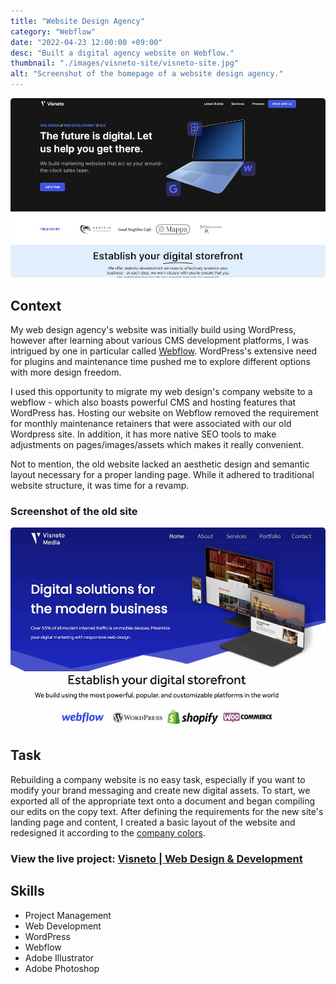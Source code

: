 ```yaml
---
title: "Website Design Agency"
category: "Webflow"
date: "2022-04-23 12:00:00 +09:00"
desc: "Built a digital agency website on Webflow."
thumbnail: "./images/visneto-site/visneto-site.jpg"
alt: "Screenshot of the homepage of a website design agency."
---
```


<img src="./images/visneto-site/visneto-site.jpg"
     alt="Screenshot of the homepage of a website design agency."
     style="border-radius: 5px;" />

## Context

My web design agency's website was initially build using WordPress, however after learning about various CMS development platforms, I was intrigued by one in particular called [Webflow](https://webflow.com/). WordPress's extensive need for plugins and maintenance time pushed me to explore different options with more design freedom.

I used this opportunity to migrate my web design's company website to a webflow - which also boasts powerful CMS and hosting features that WordPress has. Hosting our website on Webflow removed the requirement for monthly maintenance retainers that were associated with our old Wordpress site. In addition, it has more native SEO tools to make adjustments on pages/images/assets which makes it really convenient.

Not to mention, the old website lacked an aesthetic design and semantic layout necessary for a proper landing page. While it adhered to traditional website structure, it was time for a revamp.

### Screenshot of the old site

<img src="./images/visneto-site/old-visneto-media-site.jpg"
     alt="Screenshot of the homepage of the previous website built on wordpress, lacking an aesthetic homepage."
     style="border-radius: 5px;" />

## Task

Rebuilding a company website is no easy task, especially if you want to modify your brand messaging and create new digital assets. To start, we exported all of the appropriate text onto a document and began compiling our edits on the copy text. After defining the requirements for the new site's landing page and content, I created a basic layout of the website and redesigned it according to the [company colors](https://coolors.co/000814-2d00f7-0056e0-fafaff).

### View the live project: [Visneto | Web Design & Development](https://visneto.webflow.io/)

## Skills

- Project Management
- Web Development
- WordPress
- Webflow
- Adobe Illustrator
- Adobe Photoshop
